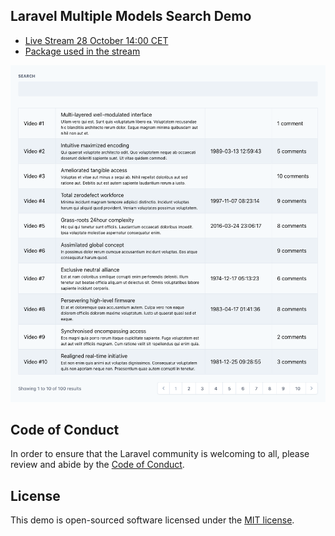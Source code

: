 ## Laravel Multiple Models Search Demo

* [Live Stream 28 October 14:00 CET](https://www.youtube.com/watch?v=WigAaQsPgSA)
* [Package used in the stream](https://github.com/protonemedia/laravel-cross-eloquent-search)

<img src="https://raw.githubusercontent.com/pascalbaljet/laravel-multiple-models-search-demo/main/screenshot.png" />

## Code of Conduct

In order to ensure that the Laravel community is welcoming to all, please review and abide by the [Code of Conduct](https://laravel.com/docs/contributions#code-of-conduct).

## License

This demo is open-sourced software licensed under the [MIT license](https://opensource.org/licenses/MIT).
